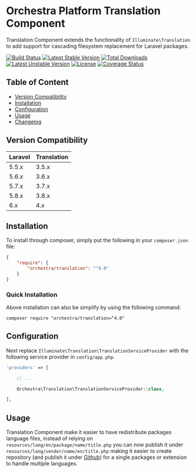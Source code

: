 Orchestra Platform Translation Component
==============

Translation Component extends the functionality of `Illuminate\Translation` to add support for cascading filesystem replacement for Laravel packages.

[![Build Status](https://travis-ci.org/orchestral/translation.svg?branch=master)](https://travis-ci.org/orchestral/translation)
[![Latest Stable Version](https://poser.pugx.org/orchestra/translation/version)](https://packagist.org/packages/orchestra/translation)
[![Total Downloads](https://poser.pugx.org/orchestra/translation/downloads)](https://packagist.org/packages/orchestra/translation)
[![Latest Unstable Version](https://poser.pugx.org/orchestra/translation/v/unstable)](//packagist.org/packages/orchestra/translation)
[![License](https://poser.pugx.org/orchestra/translation/license)](https://packagist.org/packages/orchestra/translation)
[![Coverage Status](https://coveralls.io/repos/github/orchestral/translation/badge.svg?branch=master)](https://coveralls.io/github/orchestral/translation?branch=master)

## Table of Content

* [Version Compatibility](#version-compatibility)
* [Installation](#installation)
* [Configuration](#configuration)
* [Usage](#usage)
* [Changelog](https://github.com/orchestral/translation/releases)

## Version Compatibility

Laravel    | Translation
:----------|:----------
 5.5.x     | 3.5.x
 5.6.x     | 3.6.x
 5.7.x     | 3.7.x
 5.8.x     | 3.8.x
 6.x       | 4.x

## Installation

To install through composer, simply put the following in your `composer.json` file:

```json
{
    "require": {
        "orchestra/translation": "^4.0"
    }
}
```

### Quick Installation

Above installation can also be simplify by using the following command:

    composer require "orchestra/translation=^4.0"

## Configuration

Next replace `Illuminate\Translation\TranslationServiceProvider` with the following service provider in `config/app.php`.

```php
'providers' => [

    // ...

    Orchestra\Translation\TranslationServiceProvider::class,

],
```

## Usage

Translation Component make it easier to have redistribute packages language files, instead of relying on `resources/lang/en/package/name/title.php` you can now publish it under `resources/lang/vendor/name/en/title.php` making it easier to create repository (and publish it under [Github](https://github.com)) for a single packages or extension to handle multiple languages.
